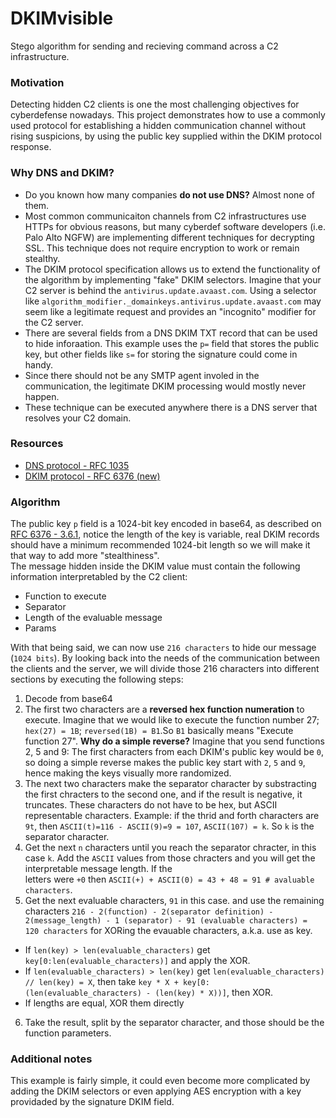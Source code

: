 # DKIMvisible
Stego algorithm for sending and recieving command across a C2 infrastructure.

### Motivation 
Detecting hidden C2 clients is one the most challenging objectives for cyberdefense nowadays. This project demonstrates 
how to use a commonly used protocol for establishing a hidden communication channel without rising suspicions, by using
the public key supplied within the DKIM protocol response.

### Why DNS and DKIM?  

- Do you known how many companies **do not use DNS?** Almost none of them.  
- Most common communicaiton channels from C2 infrastructures use HTTPs for obvious reasons, but many cyberdef software developers
(i.e. Palo Alto NGFW) are implementing different techniques for decrypting SSL. This technique does not require encryption to work
 or remain stealthy.  
- The DKIM protocol specification allows us to extend the functionality of the algorithm by implementing "fake" DKIM selectors. Imagine 
that your C2 server is behind the `antivirus.update.avaast.com`. Using a selector like `algorithm_modifier._domainkeys.antivirus.update.avaast.com` 
may seem like a legitimate request and provides an "incognito" modifier for the C2 server.
- There are several fields from a DNS DKIM TXT record that can be used to hide inforaation. This example uses the `p=` field that 
stores the public key, but other fields like `s=` for storing the signature could come in handy.  
- Since there should not be any SMTP agent involed in the communication, the legitimate DKIM processing would mostly never happen.
- These technique can be executed anywhere there is a DNS server that resolves your C2 domain.  
  
### Resources  
- [DNS protocol - RFC 1035](https://tools.ietf.org/html/rfc1035)  
- [DKIM protocol - RFC 6376 (new)](https://tools.ietf.org/html/rfc6376)

### Algorithm  
The public key `p` field is a 1024-bit key encoded in base64, as described on [RFC 6376 - 3.6.1](https://tools.ietf.org/html/rfc6376#section-3.6.1), notice 
the length of the key is variable, real DKIM records should have a minimum recommended 1024-bit length so we will make it that way to add more "stealthiness".  
The message hidden inside the DKIM value must contain the following information interpretabled by the C2 client:
- Function to execute
- Separator
- Length of the evaluable message
- Params
  
With that being said, we can now use `216 characters` to hide our message (`1024 bits`). By looking back into the needs of the communication between the clients 
and the server, we will divide those 216 characters into different sections by executing the following steps:
1) Decode from base64
2) The first two characters are a **reversed hex function numeration** to execute. Imagine that we would like to execute the function number 27; `hex(27) = 1B`; `reversed(1B) = B1`.So `B1` 
basically means "Execute function 27". **Why do a simple reverse?** Imagine that you send functions 2, 5 and 9: The first characters from each DKIM's public key would be
`0`, so doing a simple reverse makes the public key start with `2`, `5` and `9`, hence making the keys visually more randomized.  
3) The next two characters make the separator character by substracting the first chracters to the second one, and if the result is negative, it truncates. These characters do not have to be 
hex, but ASCII representable characters. Example: if the thrid and forth characters are `9t`, then `ASCII(t)=116 - ASCII(9)=9 = 107`, `ASCII(107) = k`. So `k` is the separator character. 
4) Get the next `n` characters until you reach the separator chracter, in this case `k`. Add the `ASCII` values from those chracters and you will get the interpretable message length. If the  
letters were `+0` then `ASCII(+) + ASCII(0) = 43 + 48 = 91 # avaluable characters`.
5) Get the next evaluable characters, `91` in this case.  and use the remaining characters `216 - 2(function) - 2(separator definition) - 2(message_length) - 1 (separator) - 91 (evaluable characters) =  120 characters` for 
XORing the evauable characters, a.k.a. use as key.  
  - If `len(key) > len(evaluable_characters)` get `key[0:len(evaluable_characters)]` and apply the XOR.
  - If `len(evaluable_characters) > len(key)` get `len(evaluable_characters) // len(key) = X`, then take `key * X + key[0:(len(evaluable_characters) - (len(key) * X))]`, then XOR.  
  - If lengths are equal, XOR them directly
6) Take the result, split by the separator character, and those should be the function parameters.

### Additional notes
This example is fairly simple, it could even become more complicated by adding the DKIM selectors or even applying AES encryption with a key providaded by the signature DKIM field.
